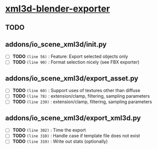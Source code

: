 # [xml3d-blender-exporter]( https://github.com/ksons/xml3d-blender-exporter )

## TODO

## addons/io_scene_xml3d/__init__.py

-  [ ] **TODO** `(line 56)` : Feature: Export selected objects only
-  [ ] **TODO** `(line 90)` : Format selection nicely (see FBX exporter)

## addons/io_scene_xml3d/export_asset.py

-  [ ] **TODO** `(line 60)` : Support uses of textures other than diffuse
-  [ ] **TODO** `(line 78)` : extension/clamp, filtering, sampling parameters
-  [ ] **TODO** `(line 239)` : extension/clamp, filtering, sampling parameters

## addons/io_scene_xml3d/export_xml3d.py

-  [ ] **TODO** `(line 302)` : Time the export
-  [ ] **TODO** `(line 310)` : Handle case if template file does not exist
-  [ ] **TODO** `(line 319)` : Write out stats (optionally)
